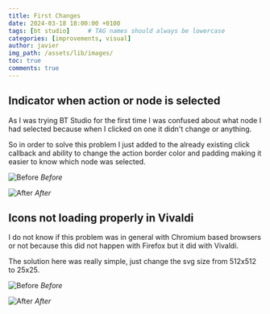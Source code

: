 ```yaml
---
title: First Changes
date: 2024-03-18 18:00:00 +0100
tags: [bt studio]     # TAG names should always be lowercase
categories: [improvements, visual]
author: javier
img_path: /assets/lib/images/
toc: true
comments: true
---
```


## Indicator when action or node is selected

As I was trying BT Studio for the first time I was confused about what node I had selected because when I clicked on one it didn't change or anything.

So in order to solve this problem I just added to the already existing click callback and ability to change the action border color and padding making it easier to know which node was selected.

![Before](select_indicator/before.png)
_Before_

![After](select_indicator/after.png)
_After_

## Icons not loading properly in Vivaldi

I do not know if this problem was in general with Chromium based browsers or not because this did not happen with Firefox but it did with Vivaldi.

The solution here was really simple, just change the svg size from 512x512 to 25x25.

![Before](correct_icons_vivaldi/before.png)
_Before_

![After](correct_icons_vivaldi/after.png)
_After_
